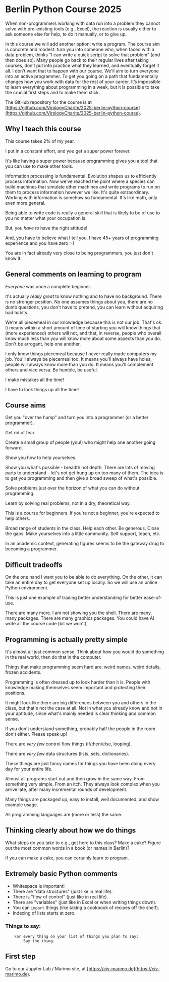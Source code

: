 # Berlin Python Course 2025

When non-programmers working with data run into a problem they cannot solve
with pre-existing tools (e.g., Excel), the reaction is usually either to
ask someone else for help, to do it manually, or to give up.

In this course we will add another option: write a program. The course aim is
concrete and modest: turn you into someone who, when faced with a data problem,
thinks "I can write a quick script to solve that problem" (and then does
so). Many people go back to their regular lives after taking courses, don’t put
into practice what they learned, and eventually forget it all. I don’t want that
to happen with our course. We'll aim to turn everyone into an active programmer.
To get you going on a path that fundamentally changes how you work with data for
the rest of your career. It’s impossible to learn everything about programming
in a week, but it is possible to take the crucial first steps and to make them
stick.

The GitHub repository for the course is at
[https://github.com/VirologyCharite/2025-berlin-python-course](https://github.com/VirologyCharite/2025-berlin-python-course).

## Why I teach this course

This course takes 2% of my year.

I put in a constant effort, and you get a super power forever.

It's like having a super power because programming gives you a tool that you can
use to make other tools.

Information processing is fundamental. Evolution shapes us to efficiently
process information. Now we've reached the point where a species can build
machines that simulate other machines and write programs to run on them to
process information however we like. It's quite extraordinary.  Working
with information is somehow so fundamental.  It's like math, only even more
general.

Being able to write code is really a general skill that is likely to be of
use to you no matter what your occupation is.

But, you _have to_ have the right attitude!

And, you have to believe what I tell you. I have 45+ years of programming
experience and you have zero :-)

You are in fact already very close to being programmers, you just don't know it.

## General comments on learning to program

_Everyone_ was once a complete beginner.

It's actually *really great* to know nothing and to have no background.
There is no stronger position. No one assumes things about you, there are
no dumb questions, you don't have to pretend, you can learn without
acquiring bad habits.

We're all piecemeal in our knowledge because this is not our job. That's
ok. It means within a short amount of time of starting you will know
things that (more experienced) others will not, and that, in reverse,
people who overall know much less than you will know more about some
aspects than you do. Don't be arrogant, help one another.

I only know things piecemeal because I never really made computers my job.
You'll always be piecemeal too. It means you'll always have holes, people will
always know more than you do. It means you'll complement others and vice
versa. Be humble, be useful.

I make mistakes all the time!

I have to look things up all the time!

## Course aims

Get you "over the hump" and turn you into a programmer (or a better
programmer).

Get rid of fear.

Create a small group of people (you!) who might help one another going forward.

Show you how to help yourselves.

Show you what's possible - breadth not depth. There are lots of moving
parts to understand - let's not get hung up on too many of them.  The idea
is to get you programming and then give a broad sweep of what's possible.

Solve problems just over the horizon of what you can do without programming.

Learn by solving real problems, not in a dry, theoretical way.

This is a course for beginners. If you're not a beginner, you're expected
to help others.

Broad range of students in the class. Help each other. Be generous.  Close
the gaps. Make yourselves into a little community. Self support, teach,
etc.

In an academic context, generating figures seems to be the gateway drug to
becoming a programmer.

## Difficult tradeoffs

On the one hand I want you to be able to do everything. On the other, it can
take an entire day to get everyone set up locally. So we will use an online
Python environment.

This is just one example of trading better understanding for better ease-of-use.

There are many more. I am not showing you the shell. There are many, many
packages. There are many graphics packages. You could have AI write all the
course code (bit we won't).

## Programming is actually pretty simple

It's almost all just common sense. Think about how you would do something in the
real world, then do that in the computer.

Things that make programming seem hard are: weird names, weird details,
frozen accidents.

Programming is often dressed up to look harder than it is. People with
knowledge making themselves seem important and protecting their positions.

It might look like there are big differences between you and others in
the class, but that's not the case at all. Not in what you already know
and not in your aptitude, since what's mainly needed is clear thinking and
common sense.

If you don't understand something, probably half the people in the room
don't either. Please speak up!

There are _very few_ control flow things (if/then/else, looping).

There are _very few_ data structures (lists, sets, dictionaries).

These things are just fancy names for things you have been doing every day
for your entire life.

Almost all programs start out and then grow in the same way. From something
very simple.  From an itch. They always look complex when you arrive late,
after many incremental rounds of development.

Many things are packaged up, easy to install, well documented, and show
example usage.

All programming languages are (more or less) the same.

## Thinking clearly about how we do things

What steps do you take to e.g., get here to this class? Make a cake? Figure out
the most common words in a book (or names in Berlin)?

If you can make a cake, you can certainly learn to program.

## Extremely basic Python comments

* Whitespace is important!
* There are "data structures" (just like in real life).
* There is "flow of control" (just like in real life).
* There are "variables" (just like in Excel or when writing things down).
* You can `import` things (like taking a cookbook of recipes off the shelf).
* Indexing of lists starts at zero.

### Things to say:

```
    For every thing on your list of things you plan to say:
        Say the thing.
```

## First step

Go to our Jupyter Lab / Marimo site, at [https://civ-marimo.de](https://civ-marimo.de).
